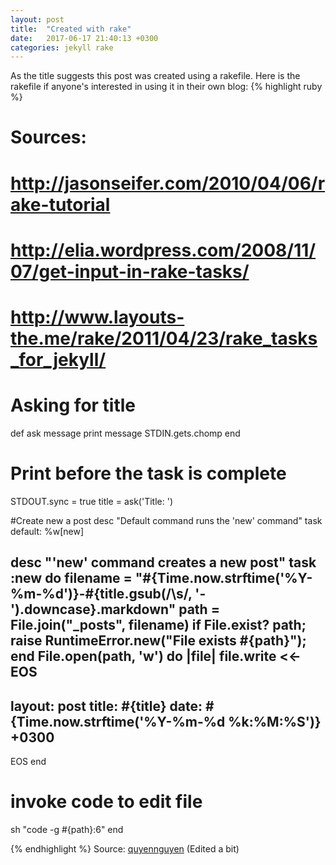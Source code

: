 ```yaml
---
layout: post
title:  "Created with rake"
date:   2017-06-17 21:40:13 +0300
categories: jekyll rake
---
```

As the title suggests this post was created using a rakefile.
Here is the rakefile if anyone's interested in using it in their own blog:
{% highlight ruby %}
# Sources:
# http://jasonseifer.com/2010/04/06/rake-tutorial
# http://elia.wordpress.com/2008/11/07/get-input-in-rake-tasks/
# http://www.layouts-the.me/rake/2011/04/23/rake_tasks_for_jekyll/

# Asking for title
def ask message
print message
STDIN.gets.chomp
end

# Print before the task is complete
STDOUT.sync = true
title = ask('Title: ')

#Create new a post
desc "Default command runs the 'new' command"
task default: %w[new]

desc "'new' command creates a new post"
task :new do
  filename = "#{Time.now.strftime('%Y-%m-%d')}-#{title.gsub(/\s/, '-').downcase}.markdown"
  path = File.join("_posts", filename)
  if File.exist? path; raise RuntimeError.new("File exists #{path}"); end
  File.open(path, 'w') do |file|
    file.write <<-EOS
---
layout: post
title: #{title}
date: #{Time.now.strftime('%Y-%m-%d %k:%M:%S')} +0300
---
EOS
end
# invoke code to edit file
 sh "code -g #{path}:6"
 end
 
{% endhighlight %}
Source: [quyennguyen](http://quyennguyen.com/code/rake_for_jekyll/) (Edited a bit)